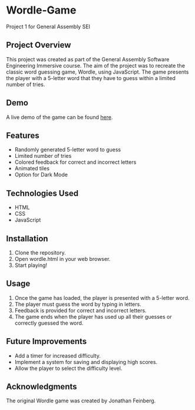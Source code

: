 # Wordle-Game

Project 1 for General Assembly SEI

## Project Overview

This project was created as part of the General Assembly Software Engineering Immersive course. The aim of the project was to recreate the classic word guessing game, Wordle, using JavaScript. The game presents the player with a 5-letter word that they have to guess within a limited number of tries.

## Demo

A live demo of the game can be found [here](https://tom-odonovan.github.io/Wordle-Game/wordle.html).

## Features

- Randomly generated 5-letter word to guess
- Limited number of tries
- Colored feedback for correct and incorrect letters
- Animated tiles
- Option for Dark Mode

## Technologies Used

- HTML
- CSS
- JavaScript

## Installation

1. Clone the repository.
2. Open wordle.html in your web browser.
3. Start playing!

## Usage

1. Once the game has loaded, the player is presented with a 5-letter word.
2. The player must guess the word by typing in letters.
3. Feedback is provided for correct and incorrect letters.
4. The game ends when the player has used up all their guesses or correctly guessed the word.

## Future Improvements

- Add a timer for increased difficulty.
- Implement a system for saving and displaying high scores.
- Allow the player to select the difficulty level.

## Acknowledgments

The original Wordle game was created by Jonathan Feinberg.